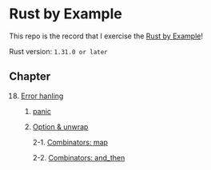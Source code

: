 # Rust by Example

This repo is the record that I exercise the [Rust by Example](https://doc.rust-lang.org/rust-by-example/)!

Rust version: `1.31.0 or later`

## Chapter

18. [Error hanling](ch18-error_handling/README.md)

    1. [panic](ch18-error_handling/1-panic/README.md)

    2. [Option & unwrap](ch18-error_handling/2-option_and_unwrap/README.md)

        2-1. [Combinators: map](ch18-error_handling/3-map_for_option/README.md)

        2-2. [Combinators: and_then](ch18-error_handling/4-and_then_for_optio/README.md)
